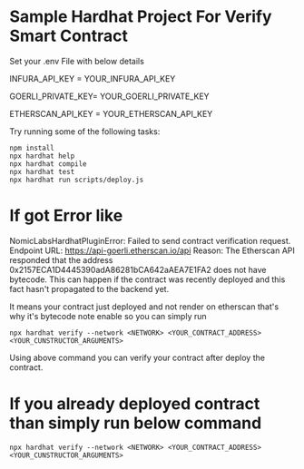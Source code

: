 # Sample Hardhat Project For Verify Smart Contract

Set your .env File with below details

INFURA_API_KEY = YOUR_INFURA_API_KEY

GOERLI_PRIVATE_KEY= YOUR_GOERLI_PRIVATE_KEY

ETHERSCAN_API_KEY = YOUR_ETHERSCAN_API_KEY

Try running some of the following tasks:

```shell
npm install
npx hardhat help
npx hardhat compile
npx hardhat test
npx hardhat run scripts/deploy.js
```

# If got Error like

NomicLabsHardhatPluginError: Failed to send contract verification request.
Endpoint URL: https://api-goerli.etherscan.io/api
Reason: The Etherscan API responded that the address 0x2157ECA1D4445390adA86281bCA642aAEA7E1FA2 does not have bytecode.
This can happen if the contract was recently deployed and this fact hasn't propagated to the backend yet.

It means your contract just deployed and not render on etherscan that's why it's bytecode note enable so you can simply run

```shell
npx hardhat verify --network <NETWORK> <YOUR_CONTRACT_ADDRESS> <YOUR_CUNSTRUCTOR_ARGUMENTS>

```
Using above command you can verify your contract after deploy the contract.

# If you already deployed contract than simply run below command 

```shell
npx hardhat verify --network <NETWORK> <YOUR_CONTRACT_ADDRESS> <YOUR_CUNSTRUCTOR_ARGUMENTS>

```